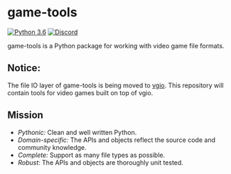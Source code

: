 # game-tools

[![Python 3.6](https://img.shields.io/badge/python-3.6-blue.svg)]() [![Discord](https://img.shields.io/badge/discord-chat-7289DA.svg)](https://discord.gg/KvwmdXA)

game-tools is a Python package for working with video game file formats.

## Notice:
The file IO layer of game-tools is being moved to [vgio](https://github.com/joshuaskelly/vgio). This repository will contain tools for video games built on top of vgio.

## Mission

- *Pythonic:* Clean and well written Python.
- *Domain-specific:* The APIs and objects reflect the source code and community knowledge.
- *Complete:* Support as many file types as possible.
- *Robust:* The APIs and objects are thoroughly unit tested.
